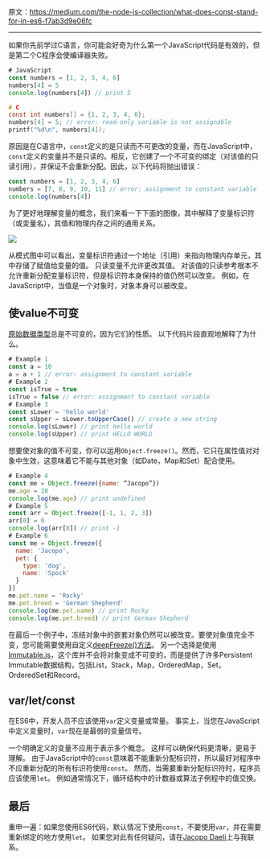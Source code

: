 原文：https://medium.com/the-node-js-collection/what-does-const-stand-for-in-es6-f7ab3d9e06fc

----

如果你先前学过C语言，你可能会好奇为什么第一个JavaScript代码是有效的，但是第二个C程序会使编译器失败。

```javascript
# JavaScript
const numbers = [1, 2, 3, 4, 6]
numbers[4] = 5
console.log(numbers[4]) // print 5 
```

```c
# C
const int numbers[] = {1, 2, 3, 4, 6};
numbers[4] = 5; // error: read-only variable is not assignable
printf("%d\n", numbers[4]); 
```

原因是在C语言中，`const`定义的是只读而不可更改的变量，而在JavaScript中，`const`定义的变量并不是只读的。相反，它创建了一个不可变的绑定（对该值的只读引用），并保证不会重新分配。因此，以下代码将抛出错误：

```javascript
const numbers = [1, 2, 3, 4, 6]
numbers = [7, 8, 9, 10, 11] // error: assignment to constant variable
console.log(numbers[4])
```

为了更好地理解变量的概念，我们来看一下下面的图像，其中解释了变量标识符（或变量名），其值和物理内存之间的通用关系。

![](http://onvaoy58z.bkt.clouddn.com/const1.png)



从模式图中可以看出，变量标识符通过一个地址（引用）来指向物理内存单元，其中存储了赋值给变量的值。 只读变量不允许更改其值。 对该值的只读参考根本不允许重新分配变量标识符，但是标识符本身保持的值仍然可以改变。 例如，在JavaScript中，当值是一个对象时，对象本身可以被改变。

## 使value不可变

[原始数据类型](https://developer.mozilla.org/en-US/docs/Web/JavaScript/Data_structures)总是不可变的，因为它们的性质。 以下代码片段直观地解释了为什么。

```javascript
# Example 1
const a = 10
a = a + 1 // error: assignment to constant variable
# Example 2
const isTrue = true
isTrue = false // error: assignment to constant variable
# Example 3
const sLower = 'hello world'
const sUpper = sLower.toUpperCase() // create a new string
console.log(sLower) // print hello world
console.log(sUpper) // print HELLO WORLD
```

想要使对象的值不可变，你可以运用`Object.freeze()`。然而，它只在属性值对对象中生效，这意味着它不能与其他对象（如Date，Map和Set）配合使用。

```javascript
# Example 4
const me = Object.freeze({name: “Jacopo”})
me.age = 28
console.log(me.age) // print undefined
# Example 5
const arr = Object.freeze([-1, 1, 2, 3])
arr[0] = 0
console.log(arr[0]) // print -1
# Example 6
const me = Object.freeze({
  name: 'Jacopo', 
  pet: {
    type: 'dog',
    name: 'Spock'
  }
})
me.pet.name = 'Rocky'
me.pet.breed = 'German Shepherd'
console.log(me.pet.name) // print Rocky
console.log(me.pet.breed) // print German Shepherd
```

在最后一个例子中，冻结对象中的嵌套对象仍然可以被改变。要使对象值完全不变，您可能需要使用自定义[deepFreeze()方法](https://developer.mozilla.org/en-US/docs/Web/JavaScript/Reference/Global_Objects/Object/freeze)。 另一个选择是使用[Immutable.js](https://facebook.github.io/immutable-js/)，这个库并不会将对象变成不可变的，而是提供了许多Persistent Immutable数据结构，包括List，Stack，Map，OrderedMap，Set，OrderedSet和Record。

## var/let/const

在ES6中，开发人员不应该使用`var`定义变量或常量。 事实上，当您在JavaScript中定义变量时，`var`现在是最弱的变量信号。

一个明确定义的变量不应用于表示多个概念。 这样可以确保代码更清晰，更易于理解。 由于JavaScript中的`const`意味着不能重新分配标识符，所以最好对程序中不应重新分配的所有标识符使用`const`。 然而，当需要重新分配标识符时，程序员应该使用`let`。 例如通常情况下，循环结构中的计数器或算法子例程中的值交换。

## 最后

重申一遍：如果您使用ES6代码，默认情况下使用`const`，不要使用`var`，并在需要重新绑定的地方使用`let`。 如果您对此有任何疑问，请在[Jacopo Daeli](https://twitter.com/JacopoDaeli)上与我联系。